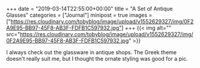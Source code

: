 +++
date = "2019-03-14T22:55:00+00:00"
title = "A Set of Antique Glasses"
categories = ["Journal"]
minipost = true
images = ["https://res.cloudinary.com/tobyblog/image/upload/v1552629327/img/0F2A9E95-BB97-45F8-AB3F-FDFB1C597932.jpg"]
+++
{{< img alt="" src="https://res.cloudinary.com/tobyblog/image/upload/v1552629327/img/0F2A9E95-BB97-45F8-AB3F-FDFB1C597932.jpg" >}}

I always check out the glassware in antique shops. The Greek theme doesn't really suit me, but I thought the ornate styling was good for a pic.
